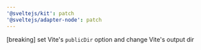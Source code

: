 ```yaml
---
'@sveltejs/kit': patch
'@sveltejs/adapter-node': patch
---
```


[breaking] set Vite's `publicDir` option and change Vite's output dir
